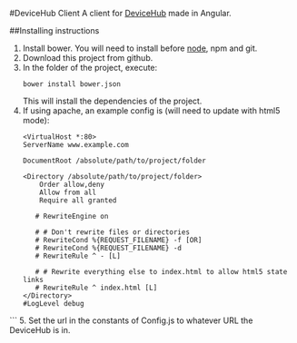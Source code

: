 #DeviceHub Client
A client for [DeviceHub](/eReuse/DeviceHub) made in Angular.

##Installing instructions


1.  Install bower. You will need to install before [node](https://github.com/nodejs/node-v0.x-archive/wiki/Installing-Node.js-via-package-manager), npm and git.
2.  Download this project from github.
3.  In the folder of the project, execute:
    ```
    bower install bower.json
    ```
    This will install the dependencies of the project.
4. If using apache, an example config is (will need to update with html5 mode):
    ```
    <VirtualHost *:80>
    ServerName www.example.com

    DocumentRoot /absolute/path/to/project/folder

    <Directory /absolute/path/to/project/folder>
        Order allow,deny
        Allow from all
        Require all granted

       # RewriteEngine on

       # # Don't rewrite files or directories
       # RewriteCond %{REQUEST_FILENAME} -f [OR]
       # RewriteCond %{REQUEST_FILENAME} -d
       # RewriteRule ^ - [L]

       # # Rewrite everything else to index.html to allow html5 state links
       # RewriteRule ^ index.html [L]
    </Directory>
    #LogLevel debug
  </VirtualHost>
  ```
5.  Set the url in the constants of Config.js to whatever URL the DeviceHub is in.
